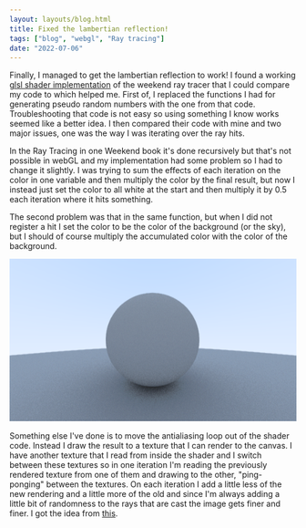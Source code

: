 ```yaml
---
layout: layouts/blog.html
title: Fixed the lambertian reflection!
tags: ["blog", "webgl", "Ray tracing"]
date: "2022-07-06"
---
```


Finally, I managed to get the lambertian reflection to work! I found a working [glsl shader implementation](https://www.shadertoy.com/view/llVcDz) of the weekend ray tracer that I could compare my code to which helped me. First of, I replaced the functions I had for generating pseudo random numbers with the one from that code. Troubleshooting that code is not easy so using something I know works seemed like a better idea. I then compared their code with mine and two major issues, one was the way I was iterating over the ray hits.

In the Ray Tracing in one Weekend book it's done recursively but that's not possible in webGL and my implementation had some problem so I had to change it slightly. I was trying to sum the effects of each iteration on the color in one variable and then multiply the color by the final result, but now I instead just set the color to all white at the start and then multiply it by 0.5 each iteration where it hits something.

The second problem was that in the same function, but when I did not register a hit I set the color to be the color of the background (or the sky), but I should of course multiply the accumulated color with the color of the background.

![Frustration](../images/lambertian.png "Lambertian reflection!")

Something else I've done is to move the antialiasing loop out of the shader code. Instead I draw the result to a texture that I can render to the canvas. I have another texture that I read from inside the shader and I switch between these textures so in one iteration I'm reading the previously rendered texture from one of them and drawing to the other, "ping-ponging" between the textures. On each iteration I add a little less of the new rendering and a little more of the old and since I'm always adding a little bit of randomness to the rays that are cast the image gets finer and finer. I got the idea from [this](https://madebyevan.com/webgl-path-tracing/).
